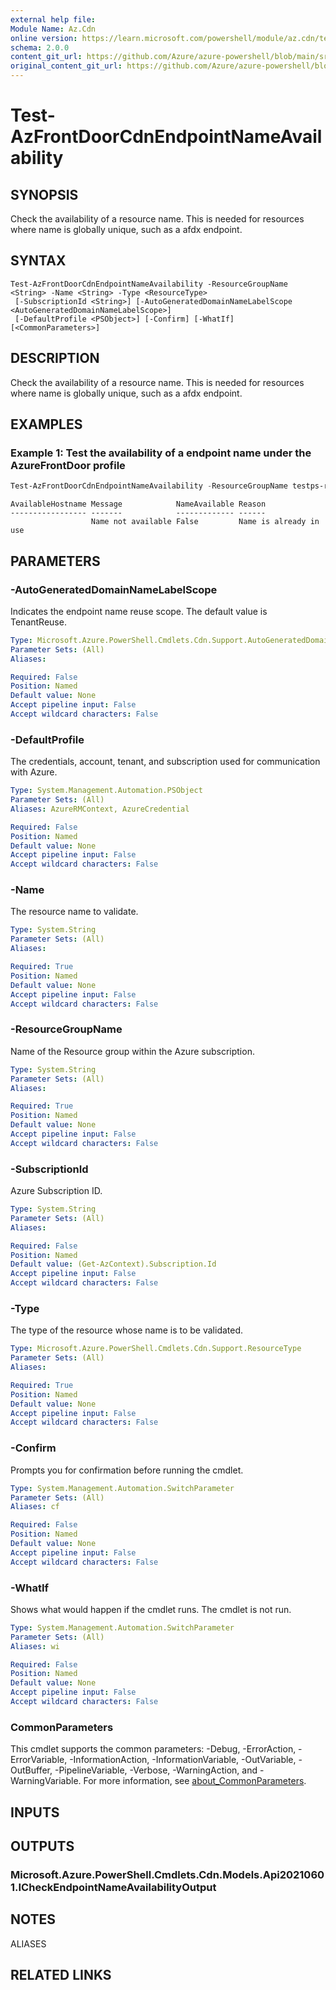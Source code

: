 ```yaml
---
external help file: 
Module Name: Az.Cdn
online version: https://learn.microsoft.com/powershell/module/az.cdn/test-azfrontdoorcdnendpointnameavailability
schema: 2.0.0
content_git_url: https://github.com/Azure/azure-powershell/blob/main/src/Cdn/help/Test-AzFrontDoorCdnEndpointNameAvailability.md
original_content_git_url: https://github.com/Azure/azure-powershell/blob/main/src/Cdn/help/Test-AzFrontDoorCdnEndpointNameAvailability.md
---
```


# Test-AzFrontDoorCdnEndpointNameAvailability

## SYNOPSIS
Check the availability of a resource name.
This is needed for resources where name is globally unique, such as a afdx endpoint.

## SYNTAX

```
Test-AzFrontDoorCdnEndpointNameAvailability -ResourceGroupName <String> -Name <String> -Type <ResourceType>
 [-SubscriptionId <String>] [-AutoGeneratedDomainNameLabelScope <AutoGeneratedDomainNameLabelScope>]
 [-DefaultProfile <PSObject>] [-Confirm] [-WhatIf] [<CommonParameters>]
```

## DESCRIPTION
Check the availability of a resource name.
This is needed for resources where name is globally unique, such as a afdx endpoint.

## EXAMPLES

### Example 1: Test the availability of a endpoint name under the AzureFrontDoor profile
```powershell
Test-AzFrontDoorCdnEndpointNameAvailability -ResourceGroupName testps-rg-da16jm -Type "Microsoft.Cdn/Profiles/AfdEndpoints" -Name end001
```

```output
AvailableHostname Message            NameAvailable Reason
----------------- -------            ------------- ------
                  Name not available False         Name is already in use
```



## PARAMETERS

### -AutoGeneratedDomainNameLabelScope
Indicates the endpoint name reuse scope.
The default value is TenantReuse.

```yaml
Type: Microsoft.Azure.PowerShell.Cmdlets.Cdn.Support.AutoGeneratedDomainNameLabelScope
Parameter Sets: (All)
Aliases:

Required: False
Position: Named
Default value: None
Accept pipeline input: False
Accept wildcard characters: False
```

### -DefaultProfile
The credentials, account, tenant, and subscription used for communication with Azure.

```yaml
Type: System.Management.Automation.PSObject
Parameter Sets: (All)
Aliases: AzureRMContext, AzureCredential

Required: False
Position: Named
Default value: None
Accept pipeline input: False
Accept wildcard characters: False
```

### -Name
The resource name to validate.

```yaml
Type: System.String
Parameter Sets: (All)
Aliases:

Required: True
Position: Named
Default value: None
Accept pipeline input: False
Accept wildcard characters: False
```

### -ResourceGroupName
Name of the Resource group within the Azure subscription.

```yaml
Type: System.String
Parameter Sets: (All)
Aliases:

Required: True
Position: Named
Default value: None
Accept pipeline input: False
Accept wildcard characters: False
```

### -SubscriptionId
Azure Subscription ID.

```yaml
Type: System.String
Parameter Sets: (All)
Aliases:

Required: False
Position: Named
Default value: (Get-AzContext).Subscription.Id
Accept pipeline input: False
Accept wildcard characters: False
```

### -Type
The type of the resource whose name is to be validated.

```yaml
Type: Microsoft.Azure.PowerShell.Cmdlets.Cdn.Support.ResourceType
Parameter Sets: (All)
Aliases:

Required: True
Position: Named
Default value: None
Accept pipeline input: False
Accept wildcard characters: False
```

### -Confirm
Prompts you for confirmation before running the cmdlet.

```yaml
Type: System.Management.Automation.SwitchParameter
Parameter Sets: (All)
Aliases: cf

Required: False
Position: Named
Default value: None
Accept pipeline input: False
Accept wildcard characters: False
```

### -WhatIf
Shows what would happen if the cmdlet runs.
The cmdlet is not run.

```yaml
Type: System.Management.Automation.SwitchParameter
Parameter Sets: (All)
Aliases: wi

Required: False
Position: Named
Default value: None
Accept pipeline input: False
Accept wildcard characters: False
```

### CommonParameters
This cmdlet supports the common parameters: -Debug, -ErrorAction, -ErrorVariable, -InformationAction, -InformationVariable, -OutVariable, -OutBuffer, -PipelineVariable, -Verbose, -WarningAction, and -WarningVariable. For more information, see [about_CommonParameters](http://go.microsoft.com/fwlink/?LinkID=113216).

## INPUTS

## OUTPUTS

### Microsoft.Azure.PowerShell.Cmdlets.Cdn.Models.Api20210601.ICheckEndpointNameAvailabilityOutput

## NOTES

ALIASES

## RELATED LINKS

